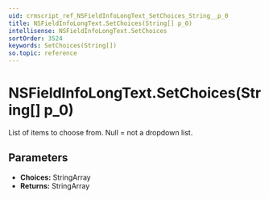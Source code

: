 ```yaml
---
uid: crmscript_ref_NSFieldInfoLongText_SetChoices_String__p_0
title: NSFieldInfoLongText.SetChoices(String[] p_0)
intellisense: NSFieldInfoLongText.SetChoices
sortOrder: 3524
keywords: SetChoices(String[])
so.topic: reference
---
```


# NSFieldInfoLongText.SetChoices(String[] p_0)

List of items to choose from. Null = not a dropdown list.

## Parameters

* **Choices:** StringArray
* **Returns:** StringArray

